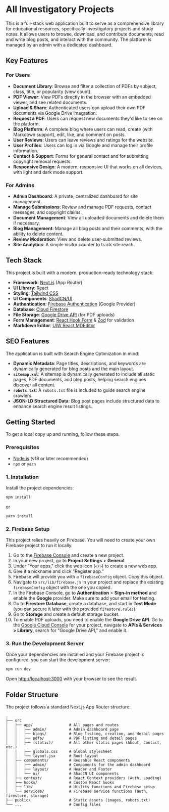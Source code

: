 
# All Investigatory Projects

This is a full-stack web application built to serve as a comprehensive library for educational resources, specifically investigatory projects and study notes. It allows users to browse, download, and contribute documents, read and write blog posts, and interact with the community. The platform is managed by an admin with a dedicated dashboard.

## Key Features

### For Users
- **Document Library**: Browse and filter a collection of PDFs by subject, class, title, or popularity (view count).
- **PDF Viewer**: View PDFs directly in the browser with an embedded viewer, and see related documents.
- **Upload & Share**: Authenticated users can upload their own PDF documents via Google Drive integration.
- **Request a PDF**: Users can request new documents they'd like to see on the platform.
- **Blog Platform**: A complete blog where users can read, create (with Markdown support), edit, like, and comment on posts.
- **User Reviews**: Users can leave reviews and ratings for the website.
- **User Profiles**: Users can log in via Google and manage their profile information.
- **Contact & Support**: Forms for general contact and for submitting copyright removal requests.
- **Responsive Design**: A modern, responsive UI that works on all devices, with light and dark mode support.

### For Admins
- **Admin Dashboard**: A private, centralized dashboard for site management.
- **Manage Submissions**: Review and manage PDF requests, contact messages, and copyright claims.
- **Document Management**: View all uploaded documents and delete them if necessary.
- **Blog Management**: Manage all blog posts and their comments, with the ability to delete content.
- **Review Moderation**: View and delete user-submitted reviews.
- **Site Analytics**: A simple visitor counter to track site reach.

## Tech Stack

This project is built with a modern, production-ready technology stack:

- **Framework**: [Next.js](https://nextjs.org/) (App Router)
- **UI Library**: [React](https://react.dev/)
- **Styling**: [Tailwind CSS](https://tailwindcss.com/)
- **UI Components**: [ShadCN/UI](https://ui.shadcn.com/)
- **Authentication**: [Firebase Authentication](https://firebase.google.com/docs/auth) (Google Provider)
- **Database**: [Cloud Firestore](https://firebase.google.com/docs/firestore)
- **File Storage**: [Google Drive API](https://developers.google.com/drive) (for PDF uploads)
- **Form Management**: [React Hook Form](https://react-hook-form.com/) & [Zod](https://zod.dev/) for validation
- **Markdown Editor**: [UIW React MDEditor](https://www.npmjs.com/package/@uiw/react-md-editor)

## SEO Features

The application is built with Search Engine Optimization in mind:
- **Dynamic Metadata**: Page titles, descriptions, and keywords are dynamically generated for blog posts and the main layout.
- **`sitemap.xml`**: A sitemap is dynamically generated to include all static pages, PDF documents, and blog posts, helping search engines discover all content.
- **`robots.txt`**: A `robots.txt` file is included to guide search engine crawlers.
- **JSON-LD Structured Data**: Blog post pages include structured data to enhance search engine result listings.

## Getting Started

To get a local copy up and running, follow these steps.

### Prerequisites

- [Node.js](https://nodejs.org/) (v18 or later recommended)
- `npm` or `yarn`

### 1. Installation

Install the project dependencies:
```bash
npm install
```
or
```bash
yarn install
```

### 2. Firebase Setup

This project relies heavily on Firebase. You will need to create your own Firebase project to run it locally.

1.  Go to the [Firebase Console](https://console.firebase.google.com/) and create a new project.
2.  In your new project, go to **Project Settings** > **General**.
3.  Under "Your apps," click the web icon (`</>`) to create a new web app.
4.  Give it a nickname and click "Register app."
5.  Firebase will provide you with a `firebaseConfig` object. Copy this object.
6.  Navigate to `src/lib/firebase.js` in your project and replace the existing `firebaseConfig` object with the one you copied.
7.  In the Firebase Console, go to **Authentication** > **Sign-in method** and enable the **Google** provider. Make sure to add your email for testing.
8.  Go to **Firestore Database**, create a database, and start in **Test Mode** (you can secure it later with the provided `firestore.rules`).
9.  Go to **Storage** and create a default storage bucket.
10. To enable PDF uploads, you need to enable the **Google Drive API**. Go to the [Google Cloud Console](https://console.cloud.google.com/) for your project, navigate to **APIs & Services > Library**, search for "Google Drive API," and enable it.

### 3. Run the Development Server

Once your dependencies are installed and your Firebase project is configured, you can start the development server:

```bash
npm run dev
```

Open [http://localhost:3000](http://localhost:3000) with your browser to see the result.

## Folder Structure

The project follows a standard Next.js App Router structure:

```
.
├── src
│   ├── app/                # All pages and routes
│   │   ├── admin/          # Admin dashboard page
│   │   ├── blogs/          # Blog listing, creation, and detail pages
│   │   ├── pdfs/           # PDF listing and detail pages
│   │   ├── (static)/       # All other static pages (About, Contact, etc.)
│   │   ├── globals.css     # Global stylesheet
│   │   └── layout.jsx      # Root layout
│   ├── components/         # Reusable React components
│   │   ├── admin/          # Components for the admin dashboard
│   │   ├── layout/         # Header and Footer
│   │   └── ui/             # ShadCN UI components
│   ├── context/            # React Context providers (Auth, Loading)
│   ├── hooks/              # Custom React hooks
│   ├── lib/                # Utility functions and Firebase setup
│   └── services/           # Firebase service functions (auth, firestore, storage)
├── public/                 # Static assets (images, robots.txt)
└── ...                     # Config files
```
